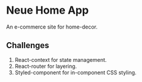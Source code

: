 
# Neue Home App
An e-commerce site for home-decor.

## Challenges
 1. React-context for state management.
 2. React-router for layering.
 3. Styled-component for in-component CSS styling.
 
